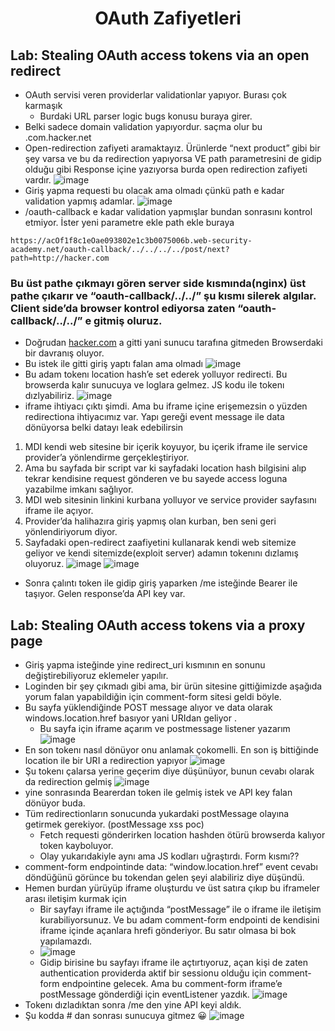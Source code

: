 <h1 align="center">OAuth Zafiyetleri</h1>

## Lab: Stealing OAuth access tokens via an open redirect
- OAuth servisi veren providerlar validationlar yapıyor. Burası çok karmaşık
    - Burdaki URL parser logic bugs konusu buraya girer.
- Belki sadece domain validation yapıyordur. saçma olur bu           .com.hacker.net
- Open-redirection zafiyeti aramaktayız. Ürünlerde “next product” gibi bir şey varsa ve bu da redirection yapıyorsa VE path parametresini de gidip olduğu gibi Response içine yazıyorsa burda open redirection zafiyeti vardır.
![image](https://github.com/grealyve/MDISec-Web-Security-and-Hacking-Notes/assets/41903311/4640f82a-3c08-4356-8706-5bcf701c66ce)
- Giriş yapma requesti bu olacak ama olmadı çünkü path e kadar validation yapmış adamlar.
![image](https://github.com/grealyve/MDISec-Web-Security-and-Hacking-Notes/assets/41903311/36e51083-3756-4062-9a36-eb902e5f019e)
- /oauth-callback e kadar validation yapmışlar bundan sonrasını kontrol etmiyor. İster yeni parametre ekle path ekle buraya
```python3
https://acOf1f8c1eOae093802e1c3b0075006b.web-security-academy.net/oauth-callback/../../../../post/next?path=http://hacker.com
```
### Bu üst pathe çıkmayı gören server side kısmında(nginx) üst pathe çıkarır ve  “oauth-callback/../../” şu kısmı silerek algılar. Client side’da browser kontrol ediyorsa zaten “oauth-callback/../../” e gitmiş oluruz.
- Doğrudan [hacker.com](http://hacker.com) a gitti yani sunucu tarafına gitmeden Browserdaki bir davranış oluyor.
- Bu istek ile gitti giriş yaptı falan ama olmadı
![image](https://github.com/grealyve/MDISec-Web-Security-and-Hacking-Notes/assets/41903311/fa283eec-af5d-492b-a4fe-3db7976917ed)
- Bu adam tokenı location hash’e set ederek yolluyor redirecti. Bu browserda kalır sunucuya ve loglara gelmez. JS kodu ile tokenı dızlyabiliriz. 
![image](https://github.com/grealyve/MDISec-Web-Security-and-Hacking-Notes/assets/41903311/c53bcfcd-5c75-43f7-b649-7289098dec49)
- iframe ihtiyacı çıktı şimdi. Ama bu iframe içine erişemezsin o yüzden redirectiona ihtiyacımız var. Yapı gereği event message ile data dönüyorsa belki datayı leak edebilirsin
1) MDI kendi web sitesine bir içerik koyuyor, bu içerik iframe ile service provider’a yönlendirme gerçekleştiriyor.
2) Ama bu sayfada bir script var ki sayfadaki location hash bilgisini alıp tekrar kendisine request gönderen ve bu sayede access loguna yazabilme imkanı sağlıyor.
3) MDI web sitesinin linkini kurbana yolluyor ve service provider sayfasını iframe ile açıyor.
4) Provider’da halihazıra giriş yapmış olan kurban, ben seni geri yönlendiriyorum diyor.
5) Sayfadaki open-redirect zaafiyetini kullanarak kendi web sitemize geliyor ve kendi sitemizde(exploit server) adamın tokenını dızlamış oluyoruz.
![image](https://github.com/grealyve/MDISec-Web-Security-and-Hacking-Notes/assets/41903311/0b9ec683-a84a-4d0b-af4b-65f061a241a3)
![image](https://github.com/grealyve/MDISec-Web-Security-and-Hacking-Notes/assets/41903311/03ba0f49-7b5c-44a0-aec4-5abde332abe8)
- Sonra çalıntı token ile gidip giriş yaparken /me isteğinde Bearer ile taşıyor. Gelen response’da API key var.
## Lab: Stealing OAuth access tokens via a proxy page
- Giriş yapma isteğinde yine redirect_uri kısmının en sonunu değiştirebiliyoruz eklemeler yapılır.
- Loginden bir şey çıkmadı gibi ama, bir ürün sitesine gittiğimizde aşağıda yorum falan yapabildiğin için comment-form sitesi geldi böyle.
- Bu sayfa yüklendiğinde POST message alıyor ve data olarak windows.location.href basıyor yani URIdan geliyor .
  - Bu sayfa için iframe açarım ve postmessage listener yazarım
![image](https://github.com/grealyve/MDISec-Web-Security-and-Hacking-Notes/assets/41903311/5be1c6f5-8413-43df-8474-44358101e33b)
- En son tokenı nasıl dönüyor onu anlamak çokomelli. En son iş bittiğinde location ile bir URI a redirection yapıyor
![image](https://github.com/grealyve/MDISec-Web-Security-and-Hacking-Notes/assets/41903311/8295fd37-80b0-4e0d-aa7a-849f02127f6c)
- Şu tokenı çalarsa yerine geçerim diye düşünüyor, bunun cevabı olarak da redirection gelmiş
![image](https://github.com/grealyve/MDISec-Web-Security-and-Hacking-Notes/assets/41903311/ad15d7d0-50ba-4e2f-ba26-dca8154a986a)
- yine sonrasında Bearerdan token ile gelmiş istek ve API key falan dönüyor buda.
- Tüm redirectionların sonucunda yukardaki postMessage olayına getirmek gerekiyor. (postMessage xss poc)
  - Fetch requesti gönderirken location hashden ötürü browserda kalıyor token kayboluyor.
  - Olay yukarıdakiyle aynı ama JS kodları uğraştırdı. Form kısmı??
- comment-form endpointinde data: “window.location.href” event cevabı döndüğünü görünce bu tokendan gelen şeyi alabiliriz diye düşündü.
- Hemen burdan yürüyüp iframe oluşturdu ve üst satıra çıkıp bu iframeler arası iletişim kurmak için
  - Bir sayfayı iframe ile açtığında “postMessage” ile o iframe ile iletişim kurabiliyorsunuz. Ve bu adam comment-form endpointi de kendisini iframe içinde açanlara hrefi gönderiyor. Bu satır olmasa bi bok yapılamazdı.
  - ![image](https://github.com/grealyve/MDISec-Web-Security-and-Hacking-Notes/assets/41903311/b46efbda-b269-495c-abd5-af2a80cf9cb3)
  - Gidip birisine bu sayfayı iframe ile açtırtıyoruz, açan kişi de zaten authentication providerda aktif bir sessionu olduğu için comment-form endpointine gelecek. Ama bu comment-form iframe’e postMessage gönderdiği için eventListener yazdık.
![image](https://github.com/grealyve/MDISec-Web-Security-and-Hacking-Notes/assets/41903311/5c909d3e-5bae-4430-b465-ca4835ac57af)
- Tokenı dızladıktan sonra /me den yine API keyi aldık.
- Şu kodda # dan sonrası sunucuya gitmez 😀
![image](https://github.com/grealyve/MDISec-Web-Security-and-Hacking-Notes/assets/41903311/923a846d-d0cd-482e-b150-c766eb39f705)
